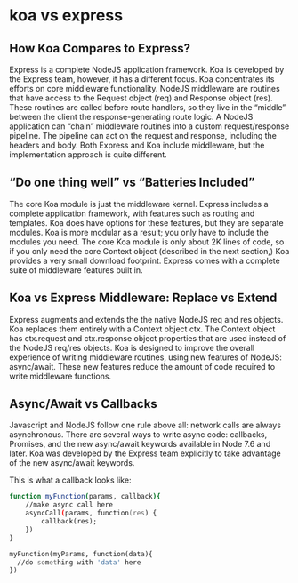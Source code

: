 # koa vs express


## How Koa Compares to Express?

Express is a complete NodeJS application framework. Koa is developed by the Express team, however, it has a different focus. Koa concentrates its efforts on core middleware functionality. NodeJS middleware are routines that have access to the Request object (req) and Response object (res). These routines are called before route handlers, so they live in the “middle” between the client the response-generating route logic. A NodeJS application can “chain” middleware routines into a custom request/response pipeline. The pipeline can act on the request and response, including the headers and body. Both Express and Koa include middleware, but the implementation approach is quite different.


## “Do one thing well” vs “Batteries Included”
The core Koa module is just the middleware kernel. Express includes a complete application framework, with features such as routing and templates. Koa does have options for these features, but they are separate modules. Koa is more modular as a result; you only have to include the modules you need. The core Koa module is only about 2K lines of code, so if you only need the core Context object (described in the next section,) Koa provides a very small download footprint. Express comes with a complete suite of middleware features built in.



## Koa vs Express Middleware: Replace vs Extend
Express augments and extends the the native NodeJS req and res objects. Koa replaces them entirely with a Context object ctx. The Context object has ctx.request and ctx.response object properties that are used instead of the NodeJS req/res objects. Koa is designed to improve the overall experience of writing middleware routines, using new features of NodeJS: async/await. These new features reduce the amount of code required to write middleware functions.


## Async/Await vs Callbacks
Javascript and NodeJS follow one rule above all: network calls are always asynchronous. There are several ways to write async code: callbacks, Promises, and the new async/await keywords available in Node 7.6 and later. Koa was developed by the Express team explicitly to take advantage of the new async/await keywords.

This is what a callback looks like:

```zsh
function myFunction(params, callback){
	//make async call here
	asyncCall(params, function(res) {
		callback(res);
	})
}

myFunction(myParams, function(data){
  //do something with 'data' here
})
```
